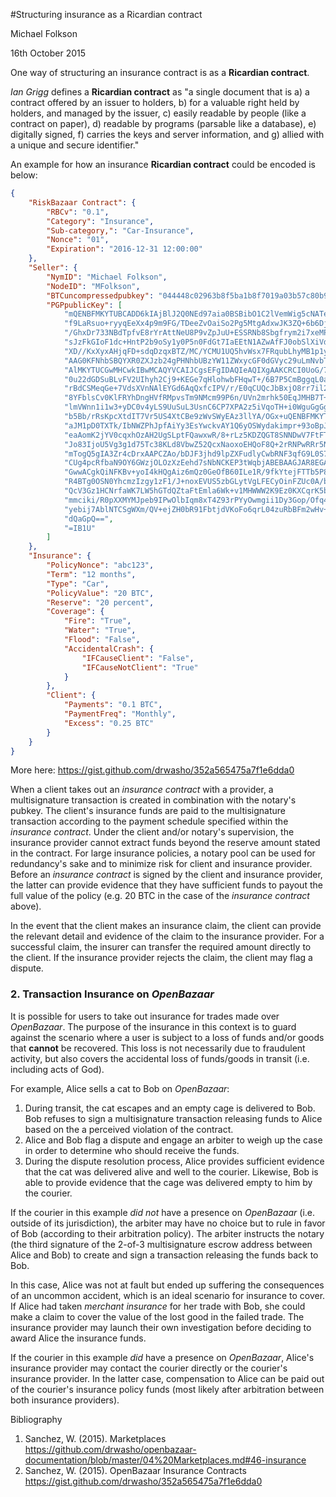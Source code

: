 #Structuring insurance as a Ricardian contract

Michael Folkson

16th October 2015

One way of structuring an insurance contract is as a **Ricardian contract**. 

*Ian Grigg* defines a **Ricardian contract** as "a single document that is a) a contract offered by an issuer to holders, b) for a valuable right held by holders, and managed by the issuer, c) easily readable by people (like a contract on paper), d) readable by programs (parsable like a database), e) digitally signed, f) carries the keys and server information, and g) allied with a unique and secure identifier."

An example for how an insurance **Ricardian contract** could be encoded is below:

```JSON
{
    "RiskBazaar Contract": {
        "RBCv": "0.1",
        "Category": "Insurance",
        "Sub-category,": "Car-Insurance",
        "Nonce": "01",
        "Expiration": "2016-12-31 12:00:00"
    },
    "Seller": {
        "NymID": "Michael Folkson",
        "NodeID": "MFolkson",
        "BTCuncompressedpubkey": "044448c02963b8f5ba1b8f7019a03b57c80b993313c37b464866efbf61c37098440bcdcc88bedf7f1e9c201e294cf3c064d39e372692a0568c01565b838e06af0b",
        "PGPpublicKey": [
            "mQENBFMKYTUBCADD6kIAjBlJ2Q0NEd97aia0BSBibO1C2lVemWig5cNATeob1McWoEo3QznZ",
            "f9LaRsuo+ryyqEeXx4p9m9FG/TDeeZvOaiSo2Pg5MtgAdxwJK3ZQ+6b6DjrfYRZplD4qVsQd",
            "/GhxDr733NBdTpfvE8rYrAttNeU8P9vZpJuU+ESSRNb8Sbgfrym2i7xeMP6/xnyfTunXti7x",
            "sJzFkGIoF1dc+HntP2b9oSy1y0P5n0FdGt7IaEEtN1AZwAfFJ0obSlXiVdWdPwyambAzj93V",
            "XD//KxXyxAHjqFD+sdqDzqxBTZ/MC/YCMU1UQ5hvWsx7FRqubLhyMB1p1ycvdnX6nqdTABEB",
            "AAG0KFNhbSBQYXR0ZXJzb24gPHNhbUBzYW11ZWxycGF0dGVyc29uLmNvbT6JATkEEwECACMF",
            "AlMKYTUCGwMHCwkIBwMCAQYVCAIJCgsEFgIDAQIeAQIXgAAKCRCI0UoG/7KgjtsoCACaiEO1",
            "0u22dGDSuBLvFV2UIhyh2Cj9+KEGe7qHlohwbFHqwT+/6B7P5CmBggqL0abMqEqkUCOxk7g4",
            "rBdCSMeqGe+7VdsXVnNAlEYGd6AqQxfcIPV/r/E0qCUQcJbBxjO8rr7il2o4b98AeU8GB6qU",
            "8YFblsCv0KlFRYhDngHVfRMpvsTm9NMcm99P6n/UVn2mrhk50EqJMHB7T+b4n0fWQj5M9340",
            "lmVWnn1i1w3+yDC0v4yLS9UuSuL3UsnC6CP7XPA2z5iVqoTH+i0WguGgGgyUpPIQexGm/IKx",
            "b5Bb/rRsKpcXtdIT7Vr5US4XtCBe9zWvSWyEAz3llYA/OGx+uQENBFMKYTUBCACToWiWhjWI",
            "aJM1pD0TXTk/IbNWZPhJpfAiYy3EsYwckvAY1Q6yOSWydakimpr+93oBpJpY9y6Aj8GDBNyv",
            "eaAomK2jYV0cqxhOzAH2UgSLptFQawxwR/8+rLz5KDZQGT8SNNDwV7FtFT4ubzeH+ILugnJp",
            "Jo83IjoU5Vg3g1d75Tc38KLd8VbwZ52QcxNaoxoEHQoF8Q+2rRNPwRRr5NX71jQPA6Pxuzpd",
            "mTogQ5gIA3Zr4cDrxAAPCZAo/bDJF3jhd9lpZXFudlyCwbRNF3qfG9L0S7ES+zIfXFWmryQb",
            "CUg4pcRfbaN9OY6GWzjOLOzXzEehd7sNbNCKEP3tWqbjABEBAAGJAR8EGAECAAkFAlMKYTUC",
            "GwwACgkQiNFKBv+yoI4kHQgAiz6mQz0GeOfB60ILe1R/9fkYtejFTTb5P8H/w19S2WM+gFyb",
            "R4BTg0OSN0YhcmzIzgy1zF1/J+noxEVUS5zbGLytVgLFECyOinFZUc0A/b0nuermvKFuF7GJ",
            "QcV3Gz1HCNrfaWK7LW5hGTdQZtaFtEmla6Wk+v1MHWWW2K9Ez0KXCqrK5b0Oji2MUh8LRh2p",
            "mmciki/R0pXXMYMJpeb9IPwOlbIqm8xT4Z93rPYyOwmgii1Dy3Gop/Ofq4yU7GGxjjALR+JM",
            "yebij7AblNTCSgWXm/QV+ejZH0bR91FbtjdVKoFo6qrL04zuRbBFm2wHv+CYNKwRR2PPcCB/",
            "dQaGpQ==",
            "=IB1U"
        ]
    },
    "Insurance": {
        "PolicyNonce": "abc123",
        "Term": "12 months",
        "Type": "Car",
        "PolicyValue": "20 BTC",
        "Reserve": "20 percent",
        "Coverage": {
            "Fire": "True",
            "Water": "True",
            "Flood": "False",
            "AccidentalCrash": {
                "IFCauseClient": "False",
                "IFCauseNotClient": "True"
            }
        },
        "Client": {
            "Payments": "0.1 BTC",
            "PaymentFreq": "Monthly",
            "Excess": "0.25 BTC"
        }
    }
}
```
More here: https://gist.github.com/drwasho/352a565475a7f1e6dda0

When a client takes out an *insurance contract* with a provider, a multisignature transaction is created in combination with the notary's pubkey. The client's insurance funds are paid to the multisignature transaction according to the payment schedule specified within the *insurance contract*. Under the client and/or notary's supervision, the insurance provider cannot extract funds beyond the reserve amount stated in the contract. For large insurance policies, a notary pool can be used for redundancy's sake and to minimize risk for client and insurance provider. Before an *insurance contract* is signed by the client and insurance provider, the latter can provide evidence that they have sufficient funds to payout the full value of the policy (e.g. 20 BTC in the case of the *insurance contract* above).

In the event that the client makes an insurance claim, the client can provide the relevant detail and evidence of the claim to the insurance provider. For a successful claim, the insurer can transfer the required amount directly to the client. If the insurance provider rejects the claim, the client may flag a dispute.

### 2. Transaction Insurance on *OpenBazaar*

It is possible for users to take out insurance for trades made over *OpenBazaar*. The purpose of the insurance in this context is to guard against the scenario where a user is subject to a loss of funds and/or goods that **cannot** be recovered. This loss is not necessarily due to fraudulent activity, but also covers the accidental loss of funds/goods in transit (i.e. including acts of God).

For example, Alice sells a cat to Bob on *OpenBazaar*:
1. During transit, the cat escapes and an empty cage is delivered to Bob. Bob refuses to sign a multisignature transaction releasing funds to Alice based on the a perceived violation of the contract. 
2. Alice and Bob flag a dispute and engage an arbiter to weigh up the case in order to determine who should receive the funds. 
3. During the dispute resolution process, Alice provides sufficient evidence that the cat was delivered alive and well to the courier. Likewise, Bob is able to provide evidence that the cage was delivered empty to him by the courier.

If the courier in this example *did not* have a presence on *OpenBazaar* (i.e. outside of its jurisdiction), the arbiter may have no choice but to rule in favor of Bob (according to their arbitration policy). The arbiter instructs the notary (the third signature of the 2-of-3 multisignature escrow address between Alice and Bob) to create and sign a transaction releasing the funds back to Bob.

In this case, Alice was not at fault but ended up suffering the consequences of an uncommon accident, which is an ideal scenario for insurance to cover. If Alice had taken *merchant insurance* for her trade with Bob, she could make a claim to cover the value of the lost good in the failed trade. The insurance provider may launch their own investigation before deciding to award Alice the insurance funds.

If the courier in this example *did* have a presence on *OpenBazaar*, Alice's insurance provider may contact the courier directly or the courier's insurance provider. In the latter case, compensation to Alice can be paid out of the courier's insurance policy funds (most likely after arbitration between both insurance providers).

Bibliography

1.	Sanchez, W. (2015). Marketplaces https://github.com/drwasho/openbazaar-documentation/blob/master/04%20Marketplaces.md#46-insurance
2.	Sanchez, W. (2015). OpenBazaar Insurance Contracts
https://gist.github.com/drwasho/352a565475a7f1e6dda0

